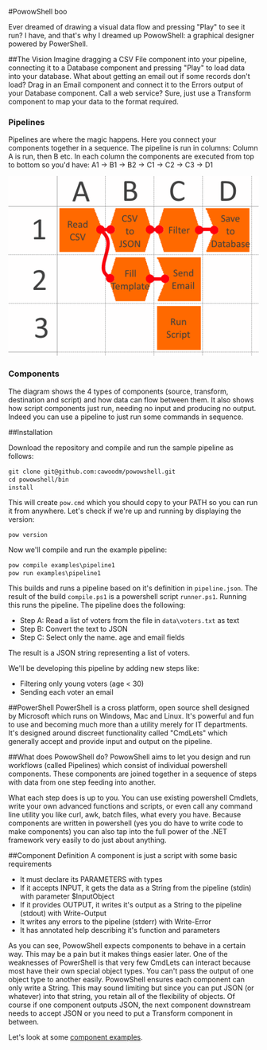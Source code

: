 #PowowShell
boo

Ever dreamed of drawing a visual data flow and pressing "Play" to see it run?
I have, and that's why I dreamed up PowowShell: a graphical designer powered
by PowerShell.

##The Vision
Imagine dragging a CSV File component into your pipeline, connecting it to a 
Database component and pressing "Play" to load data into your database. What
about getting an email out if some records don't load? Drag in an Email component
and connect it to the Errors output of your Database component. Call a web service?
Sure, just use a Transform component to map your data to the format required.

### Pipelines

Pipelines are where the magic happens. Here you connect your components together in a sequence. The pipeline is run in columns: Column A is run, then B etc. In each column the components are executed from top to bottom so you'd have: A1 -> B1 -> B2 -> C1 -> C2 -> C3 -> D1

 ![pipeline](docs/pipeline.png)

### Components

The diagram shows the 4 types of components (source, transform, destination and script) and how data can flow between them. It also shows how script components just run, needing no input and producing no output. Indeed you can use a pipeline to just run some commands in sequence.

##Installation

Download the repository and compile and run the sample pipeline as follows:
```
git clone git@github.com:cawoodm/powowshell.git
cd powowshell/bin
install
```
This will create `pow.cmd` which you should copy to your PATH so you can run it from anywhere.
Let's check if we're up and running by displaying the version:
```
pow version
```
Now we'll compile and run the example pipeline:
```
pow compile examples\pipeline1
pow run examples\pipeline1
```

This builds and runs a pipeline based on it's definition in `pipeline.json`.
The result of the build `compile.ps1` is a powershell script `runner.ps1`. Running this runs the pipeline.
The pipeline does the following:
* Step A: Read a list of voters from the file in `data\voters.txt` as text
* Step B: Convert the text to JSON
* Step C: Select only the name. age and email fields

The result is a JSON string representing a list of voters.

We'll be developing this pipeline by adding new steps like:

* Filtering only young voters (age < 30)
* Sending each voter an email

##PowerShell
PowerShell is a cross platform, open source shell designed by Microsoft which
runs on Windows, Mac and Linux. It's powerful and fun to use and becoming much
more than a utility merely for IT departments. It's designed around discreet
functionality called "CmdLets" which generally accept and provide input and 
output on the pipeline.

##What does PowowShell do?
PowowShell aims to let you design and run workflows (called Pipelines) which
consist of individual powershell components. These components are joined together
in a sequence of steps with data from one step feeding into another.

What each step does is up to you. You can use existing powershell Cmdlets, write
your own advanced functions and scripts, or even call any command line utility
you like curl, awk, batch files, what every you have. Because components are written
in powershell (yes you do have to write code to make components) you can also tap into
the full power of the .NET framework very easily to do just about anything.

##Component Definition
A component is just a script with some basic requirements
* It must declare its PARAMETERS with types
* If it accepts INPUT, it gets the data as a String from the pipeline (stdin) with parameter $InputObject
* If it provides OUTPUT, it writes it's output as a String to the pipeline (stdout) with Write-Output
* It writes any errors to the pipeline (stderr) with Write-Error
* It has annotated help describing it's function and parameters

As you can see, PowowShell expects components to behave in a certain way. This may be a pain but it makes things easier later. One of the weaknesses of PowerShell is that very few CmdLets can interact because most have their own special object types. You can't pass the output of one object type to another easily. PowowShell ensures each component can only write a String. This may sound limiting but since you can put JSON (or whatever) into that string, you retain all of the flexibility of objects. Of course if one component outputs JSON, the next component downstream needs to accept JSON or you need to put a Transform component in between.

Let's look at some [component examples](docs/Component-Examples.md).

